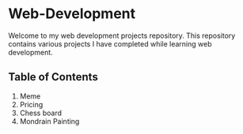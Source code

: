 # Web-Development

Welcome to my web development projects repository. This repository contains various projects I have completed while learning web development.

## Table of Contents
1. Meme
2. Pricing
3. Chess board
4. Mondrain Painting
